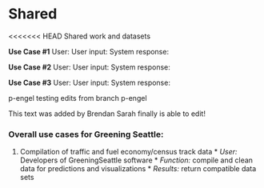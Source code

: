 # Shared
<<<<<<< HEAD
Shared work and datasets

**Use Case #1**
User:
User input:
System response:

**Use Case #2**
User:
User input:
System response:

**Use Case #3**
User:
User input:
System response:

p-engel testing edits from branch p-engel

This text was added by Brendan
Sarah finally is able to edit!
### Overall use cases for Greening Seattle:

  1. Compilation of traffic and fuel economy/census track data
	* _User:_ Developers of GreeningSeattle software
	* _Function:_ compile and clean data for predictions and visualizations
	* _Results:_ return compatible data sets 

